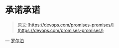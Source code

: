 # 承诺承诺

> 原文:[https://devops.com/promises-promises/](https://devops.com/promises-promises/)

— [罗尔泊](https://devops.com/author/breselman/)